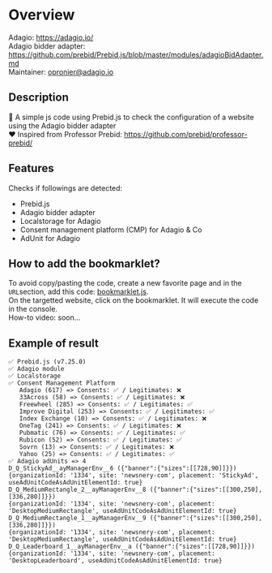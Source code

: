 # Overview
Adagio: https://adagio.io/  
Adagio bidder adapter: https://github.com/prebid/Prebid.js/blob/master/modules/adagioBidAdapter.md   
Maintainer: opronier@adagio.io  

## Description
📝 A simple js code using Prebid.js to check the configuration of a website using the Adagio bidder adapter  
❤️ Inspired from Professor Prebid: https://github.com/prebid/professor-prebid/  

## Features
Checks if followings are detected:  
- Prebid.js
- Adagio bidder adapter
- Localstorage for Adagio
- Consent management platform (CMP) for Adagio & Co
- AdUnit for Adagio

## How to add the bookmarklet?
To avoid copy/pasting the code, create a new favorite page and in the `URL`section, add this code: [bookmarklet.js](https://github.com/opradg/adagio-checker/blob/main/bookmarklet.js).  
On the targetted website, click on the bookmarklet. It will execute the code in the console.   
How-to video: soon...

## Example of result
```
✅ Prebid.js (v7.25.0)
✅ Adagio module
✅ Localstorage
✅ Consent Management Platform
   Adagio (617) => Consents: ✅ / Legitimates: ❌
   33Across (58) => Consents: ✅ / Legitimates: ❌
   Freewheel (285) => Consents: ✅ / Legitimates: ✅
   Improve Digital (253) => Consents: ✅ / Legitimates: ✅
   Index Exchange (10) => Consents: ✅ / Legitimates: ❌
   OneTag (241) => Consents: ✅ / Legitimates: ❌
   Pubmatic (76) => Consents: ✅ / Legitimates: ✅
   Rubicon (52) => Consents: ✅ / Legitimates: ✅
   Sovrn (13) => Consents: ✅ / Legitimates: ❌
   Yahoo (25) => Consents: ✅ / Legitimates: ✅
✅ Adagio adUnits => 4
D_Q_StickyAd__ayManagerEnv__6 ({"banner":{"sizes":[[728,90]]}})
{organizationId: '1334', site: 'newsnery-com', placement: 'StickyAd', useAdUnitCodeAsAdUnitElementId: true}
D_Q_MediumRectangle_2__ayManagerEnv__8 ({"banner":{"sizes":[[300,250],[336,280]]}})
{organizationId: '1334', site: 'newsnery-com', placement: 'DesktopMediumRectangle', useAdUnitCodeAsAdUnitElementId: true}
D_Q_MediumRectangle_1__ayManagerEnv__9 ({"banner":{"sizes":[[300,250],[336,280]]}})
{organizationId: '1334', site: 'newsnery-com', placement: 'DesktopMediumRectangle', useAdUnitCodeAsAdUnitElementId: true}
D_Q_Leaderboard_1__ayManagerEnv__a ({"banner":{"sizes":[[728,90]]}})
{organizationId: '1334', site: 'newsnery-com', placement: 'DesktopLeaderboard', useAdUnitCodeAsAdUnitElementId: true}
```
